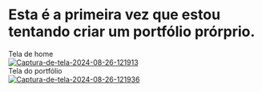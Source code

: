 # Esta é a primeira vez que estou tentando criar um portfólio prórprio.

Tela de home 
<br>
<a href="https://ibb.co/mNGgSBy"><img src="https://i.ibb.co/9ZNSGv4/Captura-de-tela-2024-08-26-121913.png" alt="Captura-de-tela-2024-08-26-121913" border="0"></a>
<br>
Tela do portfólio
<br>
<a href="https://ibb.co/VwwsLk0"><img src="https://i.ibb.co/6XXkyqc/Captura-de-tela-2024-08-26-121936.png" alt="Captura-de-tela-2024-08-26-121936" border="0"></a>
